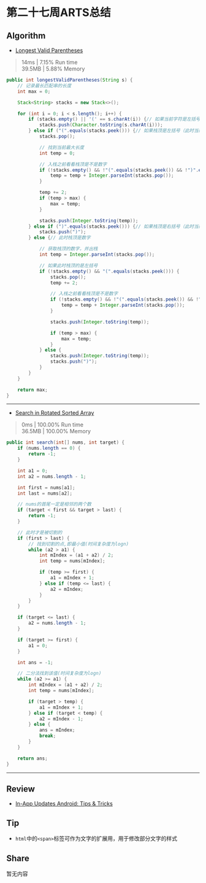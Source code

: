 # 第二十七周ARTS总结
## Algorithm
- [Longest Valid Parentheses](https://leetcode.com/problems/longest-valid-parentheses/)
> 14ms | 7.15% Run time  
> 39.5MB | 5.88% Memory
```java
public int longestValidParentheses(String s) {
    // 记录最长匹配串的长度
    int max = 0;

    Stack<String> stacks = new Stack<>();

    for (int i = 0; i < s.length(); i++) {
        if (stacks.empty() || '(' == s.charAt(i)) {// 如果当前字符是左括号或者栈为空，则入栈
            stacks.push(Character.toString(s.charAt(i)));
        } else if ("(".equals(stacks.peek())) {// 如果栈顶是左括号（此时当前字符一定是右括号）
            stacks.pop();

            // 找到当前最大长度
            int temp = 0;

            // 入栈之前看看栈顶是不是数字
            if (!stacks.empty() && !"(".equals(stacks.peek()) && !")".equals(stacks.peek())) {
                temp = temp + Integer.parseInt(stacks.pop());
            }

            temp += 2;
            if (temp > max) {
                max = temp;
            }

            stacks.push(Integer.toString(temp));
        } else if (")".equals(stacks.peek())) {// 如果栈顶是右括号（此时当前字符一定是右括号）
            stacks.push(")");
        } else {// 此时栈顶是数字

            // 获取栈顶的数字，并出栈
            int temp = Integer.parseInt(stacks.pop());

            // 如果此时栈顶的是左括号
            if (!stacks.empty() && "(".equals(stacks.peek())) {
                stacks.pop();
                temp += 2;

                // 入栈之前看看栈顶是不是数字
                if (!stacks.empty() && !"(".equals(stacks.peek()) && !")".equals(stacks.peek())) {
                    temp = temp + Integer.parseInt(stacks.pop());
                }

                stacks.push(Integer.toString(temp));

                if (temp > max) {
                    max = temp;
                }
            } else {
                stacks.push(Integer.toString(temp));
                stacks.push(")");
            }
        }
    }

    return max;
}
```
----
- [Search in Rotated Sorted Array](https://leetcode.com/problems/search-in-rotated-sorted-array/)
> 0ms | 100.00% Run time  
> 36.5MB | 100.00% Memory
```java
public int search(int[] nums, int target) {
    if (nums.length == 0) {
        return -1;
    }

    int a1 = 0;
    int a2 = nums.length - 1;

    int first = nums[a1];
    int last = nums[a2];

    // nums的首尾一定是相邻的两个数
    if (target < first && target > last) {
        return -1;
    }

    // 此时才是被切割的
    if (first > last) {
        // 找到切割的点,即最小值(时间复杂度为logn)
        while (a2 > a1) {
            int mIndex = (a1 + a2) / 2;
            int temp = nums[mIndex];

            if (temp >= first) {
                a1 = mIndex + 1;
            } else if (temp <= last) {
                a2 = mIndex;
            }
        }
    }

    if (target <= last) {
        a2 = nums.length - 1;
    }

    if (target >= first) {
        a1 = 0;
    }

    int ans = -1;

    // 二分法找到该值(时间复杂度为logn)
    while (a2 >= a1) {
        int mIndex = (a1 + a2) / 2;
        int temp = nums[mIndex];

        if (target > temp) {
            a1 = mIndex + 1;
        } else if (target < temp) {
            a2 = mIndex - 1;
        } else {
            ans = mIndex;
            break;
        }
    }

    return ans;
}
```
----

## Review
- [In-App Updates Android: Tips & Tricks](https://proandroiddev.com/in-app-updates-android-tips-tricks-9d74afef3d4a)  

## Tip
+ `html`中的`<span>`标签可作为文字的扩展用，用于修改部分文字的样式
  
## Share
暂无内容

<Vssue title="第二十七周ARTS总结" />